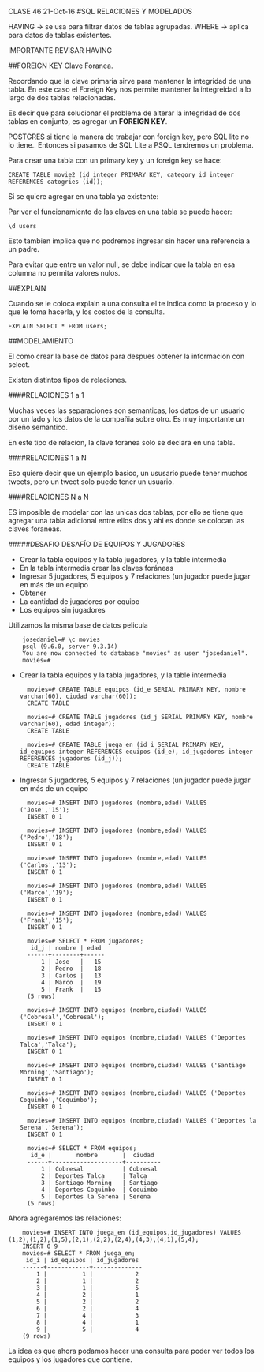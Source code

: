 CLASE 46
21-Oct-16
#SQL RELACIONES Y MODELADOS

HAVING -> se usa para filtrar datos de tablas agrupadas.
WHERE -> aplica para datos de tablas existentes.


IMPORTANTE REVISAR HAVING


##FOREIGN KEY
Clave Foranea.

Recordando que la clave primaria sirve para mantener la integridad de una tabla. En este caso el Foreign Key nos permite mantener la integreidad a lo largo de dos tablas relacionadas.

Es decir que para solucionar el problema de alterar la integridad de dos tablas en conjunto, es agregar un **FOREIGN KEY**.

POSTGRES si tiene la manera de trabajar con foreign key, pero SQL lite no lo tiene.. Entonces si pasamos de SQL Lite a PSQL tendremos un problema.

Para crear una tabla con un primary key y un foreign key se hace:

	CREATE TABLE movie2 (id integer PRIMARY KEY, category_id integer REFERENCES catogries (id));

Si se quiere agregar en una tabla ya existente:


Par ver el funcionamiento de las claves en una tabla se puede hacer:

	\d users

Esto tambien implica que no podremos ingresar sin hacer una referencia a un padre.

Para evitar que entre un valor null, se debe indicar que la tabla en esa columna no permita valores nulos.


##EXPLAIN

Cuando se le coloca explain a una consulta el te indica como la proceso y lo que le toma hacerla, y los costos de la consulta.

	EXPLAIN SELECT * FROM users;

##MODELAMIENTO

El como crear la base de datos para despues obtener la informacion con select.

Existen distintos tipos de relaciones.

####RELACIONES 1 a 1

Muchas veces las separaciones son semanticas, los datos de un usuario por un lado y los datos de la compañia sobre otro. Es muy importante un diseño semantico.

En este tipo de relacion, la clave foranea solo se declara en una tabla. 

####RELACIONES 1 a N

Eso quiere decir que un ejemplo basico, un ususario puede tener muchos tweets, pero un tweet solo puede tener un usuario.

####RELACIONES N a N

ES imposible de modelar con las unicas dos tablas, por ello se tiene que agregar una tabla adicional entre ellos dos y ahi es donde se colocan las claves foraneas.



#####DESAFIO
DESAFÍO DE EQUIPOS Y
JUGADORES
- Crear la tabla equipos y la tabla jugadores, y la table intermedia
- En la tabla intermedia crear las claves foráneas
- Ingresar 5 jugadores, 5 equipos y 7 relaciones (un jugador puede jugar en más de un equipo
- Obtener
- La cantidad de jugadores por equipo
- Los equipos sin jugadores

Utilizamos la misma base de datos pelicula

		josedaniel=# \c movies
		psql (9.6.0, server 9.3.14)
		You are now connected to database "movies" as user "josedaniel".
		movies=#

- Crear la tabla equipos y la tabla jugadores, y la table intermedia

		movies=# CREATE TABLE equipos (id_e SERIAL PRIMARY KEY, nombre varchar(60), ciudad varchar(60));
		CREATE TABLE

		movies=# CREATE TABLE jugadores (id_j SERIAL PRIMARY KEY, nombre varchar(60), edad integer);
		CREATE TABLE

		movies=# CREATE TABLE juega_en (id_i SERIAL PRIMARY KEY, id_equipos integer REFERENCES equipos (id_e), id_jugadores integer REFERENCES jugadores (id_j));
		CREATE TABLE

- Ingresar 5 jugadores, 5 equipos y 7 relaciones (un jugador puede jugar en más de un equipo

		movies=# INSERT INTO jugadores (nombre,edad) VALUES ('Jose','15');
		INSERT 0 1

		movies=# INSERT INTO jugadores (nombre,edad) VALUES ('Pedro','18');
		INSERT 0 1

		movies=# INSERT INTO jugadores (nombre,edad) VALUES ('Carlos','13');
		INSERT 0 1

		movies=# INSERT INTO jugadores (nombre,edad) VALUES ('Marco','19');
		INSERT 0 1

		movies=# INSERT INTO jugadores (nombre,edad) VALUES ('Frank','15');
		INSERT 0 1

		movies=# SELECT * FROM jugadores;
		 id_j | nombre | edad 
		------+--------+------
		    1 | Jose   |   15
		    2 | Pedro  |   18
		    3 | Carlos |   13
		    4 | Marco  |   19
		    5 | Frank  |   15
		(5 rows)

		movies=# INSERT INTO equipos (nombre,ciudad) VALUES ('Cobresal','Cobresal');
		INSERT 0 1

		movies=# INSERT INTO equipos (nombre,ciudad) VALUES ('Deportes Talca','Talca');
		INSERT 0 1

		movies=# INSERT INTO equipos (nombre,ciudad) VALUES ('Santiago Morning','Santiago');
		INSERT 0 1

		movies=# INSERT INTO equipos (nombre,ciudad) VALUES ('Deportes Coquimbo','Coquimbo');
		INSERT 0 1

		movies=# INSERT INTO equipos (nombre,ciudad) VALUES ('Deportes la Serena','Serena');
		INSERT 0 1

		movies=# SELECT * FROM equipos;
		 id_e |       nombre       |  ciudad  
		------+--------------------+----------
		    1 | Cobresal           | Cobresal
		    2 | Deportes Talca     | Talca
		    3 | Santiago Morning   | Santiago
		    4 | Deportes Coquimbo  | Coquimbo
		    5 | Deportes la Serena | Serena
		(5 rows)

Ahora agregaremos las relaciones:

		movies=# INSERT INTO juega_en (id_equipos,id_jugadores) VALUES (1,2),(1,2),(1,5),(2,1),(2,2),(2,4),(4,3),(4,1),(5,4);
		INSERT 0 9
		movies=# SELECT * FROM juega_en;
		 id_i | id_equipos | id_jugadores 
		------+------------+--------------
		    1 |          1 |            2
		    2 |          1 |            2
		    3 |          1 |            5
		    4 |          2 |            1
		    5 |          2 |            2
		    6 |          2 |            4
		    7 |          4 |            3
		    8 |          4 |            1
		    9 |          5 |            4
		(9 rows)

La idea es que ahora podamos hacer una consulta para poder ver todos los equipos y los jugadores que contiene.





